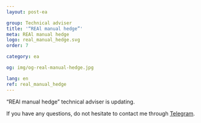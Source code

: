```yaml
---
layout: post-ea

group: Technical adviser
title: '“REAl manual hedge”'
meta: REAl manual hedge
logo: real_manual_hedge.svg
order: 7

category: ea

og: img/og-real-manual-hedge.jpg

lang: en
ref: real_manual_hedge
---
```


“REAl manual hedge” technical adviser is updating.

If you have any questions, do not hesitate to contact me through <a href="https://t.me/chutkoy" target="_blank">Telegram</a>.
